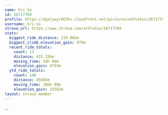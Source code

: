 ```yaml
---
name: Kri So
id: 26717769
profile: https://dgalywyr863hv.cloudfront.net/pictures/athletes/26717769/7761026/13/large.jpg
username: kri-so
strava_url: https://www.strava.com/athletes/26717769
stats:
  biggest_ride_distance: 119.06km
  biggest_climb_elevation_gain: 979m
  recent_ride_totals:
    count: 13
    distance: 415.25km
    moving_time: 19h 08m
    elevation_gain: 4791m
  ytd_ride_totals:
    count: 146
    distance: 4586km
    moving_time: 186h 09m
    elevation_gain: 33562m
layout: strava_member
--- 
```

...
